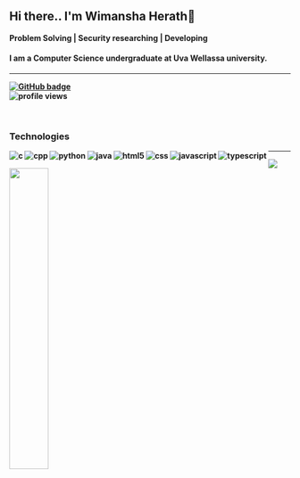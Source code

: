 <!--<p align="center"><img src="https://user-images.githubusercontent.com/49340101/102716277-deaef100-4300-11eb-98d7-de6c6a6c41b3.png" widht="100%" alt="title image"/></p>-->
<h2 font-family="'Langar', cursive" align="Left"><B>Hi there.. I'm Wimansha Herath<B>👋</h2>  

<p><b>Problem Solving | Security researching | Developing</b></p>
<h4 align="left">I am a Computer Science undergraduate at Uva Wellassa university.</h4>

---
<p align="left">
  <a href="https://github.com/wimanshaherath?tab=followers">
    <img src="https://img.shields.io/github/followers/wimanshaherath?label=Followers&logo=GitHub&style=for-the-badge" alt="GitHub badge" />
  </a>
  <br>
  <img src="https://komarev.com/ghpvc/?username=wimanshaherath&color=blue" alt="profile views"/>
</p>
<br>
<h3>Technologies</h3>

  <img align="left"  src="https://img.shields.io/badge/C-00599C?style=for-the-badge&logo=c&logoColor=white" alt="c" />
  <img align="left"  src="https://img.shields.io/badge/c%2B%2B-326ce5.svg?&style=for-the-badge&logo=c%2B%2B&logoColor=white" alt="cpp" />
  <img align="left"  src="https://img.shields.io/badge/python3-326ce5.svg?&style=for-the-badge&logo=python&logoColor=white" alt="python" />
  <img align="left"  src="https://img.shields.io/badge/Java-ED8B00?style=for-the-badge&logo=java&logoColor=white" alt="java"/>
  <img align="left" src="https://img.shields.io/badge/HTML5-239120?style=for-the-badge&logo=html5&logoColor=white" alt="html5"/>
  <img align="left" src="https://img.shields.io/badge/CSS3-1570B6?style=for-the-badge&logo=css3&logoColor=white" alt="css"/>
  <img align="left" src="https://img.shields.io/badge/javascript-F7DF1E?style=for-the-badge&logo=javascript&logoColor=black" alt="javascript"/>
  <img align="left" src="https://img.shields.io/badge/typescript-007ACC?style=for-the-badge&logo=typescript&logoColor=white" alt="typescript"/>


<!--<p align='center'>I love and much engadge with cpp and javascript<br><br>
  <img width="50%" src="https://user-images.githubusercontent.com/49340101/101366462-fcc12e00-38ca-11eb-88cf-ba3c236fc579.png" alt="react quiz"/></p>-->

---

<p align="left">
  
  <img src="https://github-readme-stats.vercel.app/api?username=wimanshaherath&show_icons=true&theme=algolia&line_height=48" />
   <img width="37.2%" src="https://github-readme-stats.vercel.app/api/top-langs/?username=wimanshaherath&count_private=true&theme=algolia">

</p>
<!--
**wimanshaherath/wimanshaherath** is a ✨ _special_ ✨ repository because its `README.md` (this file) appears on your GitHub profile.

Here are some ideas to get you started:

- 🔭 I’m currently working on ...
- 🌱 I’m currently learning ...
- 👯 I’m looking to collaborate on ...
- 🤔 I’m looking for help with ...
- 💬 Ask me about ...
- 📫 How to reach me: ...
- 😄 Pronouns: ...
- ⚡ Fun fact: ...
-->

